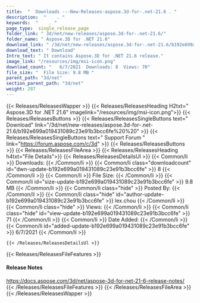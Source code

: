 ```yaml
---
title:  "  Downloads ---New-Releases-aspose.3d-for-.net-21.6 . " 
description:  "    . " 
keywords:  "    . " 
page_type:  single_release_page
folder_link: " 3d/net/new-releases/aspose.3d-for-.net-21.6/"
folder_name: " Aspose.3D for .NET 21.6"
download_link: " /3d/net/new-releases/aspose.3d-for-.net-21.6/b192e699a019431089c23e91b3bcc6fe"
download_text: " Download"
Intro_text: " It contains Aspose.3D for .NET 21.6 release."
image_link: "/resources/img/msi-icon.png"
download_count: "   6/7/2021  Downloads: 8  Views: 70"
file_size: "  File Size: 9.8 MB "
parent_path: "3d/net"
section_parent_path: "3d/net"
weight: 287
---
```


{{< Releases/ReleasesWapper >}}
  {{< Releases/ReleasesHeading H2txt=" Aspose.3D for .NET 21.6" imagelink="/resources/img/msi-icon.png">}}
  {{< Releases/ReleasesButtons >}}
    {{< Releases/ReleasesSingleButtons text=" Download" link="/3d/net/new-releases/aspose.3d-for-.net-21.6/b192e699a019431089c23e91b3bcc6fe%20%20" >}}
    {{< Releases/ReleasesSingleButtons text=" Support Forum " link="https://forum.aspose.com/c/3d" >}}
  {{< Releases/ReleasesButtons >}}
  {{< Releases/ReleasesFileArea >}}
    {{< Releases/ReleasesHeading h4txt="File Details">}}
    {{< Releases/ReleasesDetailsUl >}}
            {{< Common/li  >}} Downloads: {{< /Common/li >}} 
      {{< Common/li class="downloadcount" id="dwn-update-b192e699a019431089c23e91b3bcc6fe" >}} 8 {{< /Common/li >}} 
      {{< Common/li  >}} File Size: {{< /Common/li >}} 
      {{< Common/li id="size-update-b192e699a019431089c23e91b3bcc6fe" >}} 9.8 MB {{< /Common/li >}} 
      {{< Common/li  class="hide" >}} Posted By: {{< /Common/li >}} 
      {{< Common/li class="hide" id="author-update-b192e699a019431089c23e91b3bcc6fe" >}} lex.chou {{< /Common/li >}} 
      {{< Common/li class="hide"  >}} Views: {{< /Common/li >}} 
      {{< Common/li class="hide" id="view-update-b192e699a019431089c23e91b3bcc6fe" >}} 71 {{< /Common/li >}} 
      {{< Common/li  >}} Date Added: {{< /Common/li >}} 
      {{< Common/li id="added-update-b192e699a019431089c23e91b3bcc6fe" >}} 6/7/2021 {{< /Common/li >}} 

    {{< /Releases/ReleasesDetailsUl >}}

  {{< Releases/ReleasesFileFeatures >}}
      <h4>Release Notes</h4><div><a href="https://docs.aspose.com/3d/net/aspose-3d-for-net-21-6-release-notes/">https://docs.aspose.com/3d/net/aspose-3d-for-net-21-6-release-notes/</a></div>
  {{< /Releases/ReleasesFileFeatures >}}
 {{< /Releases/ReleasesFileArea >}}
{{< /Releases/ReleasesWapper >}}



